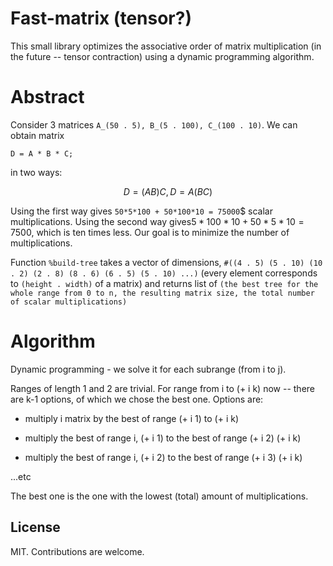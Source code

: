 # Fast-matrix (tensor?)

This small library optimizes the associative order of matrix multiplication (in the future -- tensor contraction) using a dynamic programming algorithm.

# Abstract

Consider 3 matrices `A_(50 . 5), B_(5 . 100), C_(100 . 10)`. 
We can obtain matrix
```
D = A * B * C;
```
in two ways:
```math
D = (AB)C , D = A(BC)
```

Using the first way gives  `50*5*100 + 50*100*10 = 75000`$ scalar multiplications.
Using the second way gives$`5*100*10 + 50*5*10 = 7500`$, which is ten times less. Our goal is to minimize the number of multiplications.

Function `%build-tree` takes a vector of dimensions, `#((4 . 5) (5 . 10) (10 . 2) (2 . 8) (8 . 6) (6 . 5) (5 . 10) ...)` (every element corresponds to `(height . width)` of a matrix) and returns list of `(the best tree for the whole range from 0 to n, the resulting matrix size, the total number of scalar multiplications)`

# Algorithm

Dynamic programming - we solve it for each subrange (from i to j).

Ranges of length 1 and 2 are trivial.
For range from i to (+ i k) now -- there are k-1 options, of which we chose the best one.
Options are:

* multiply i matrix by the best of range (+ i 1) to (+ i k)

* multiply the best of range i, (+ i 1) to the best of range (+ i 2) (+ i k)

* multiply the best of range i, (+ i 2) to the best of range (+ i 3) (+ i k)

...etc

The best one is the one with the lowest (total) amount of multiplications.

## License

MIT. Contributions are welcome.
